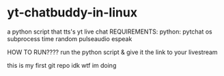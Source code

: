 # yt-chatbuddy-in-linux
a python script that tts's yt live chat
REQUIREMENTS:
python:
  pytchat
  os
  subprocess
  time
  random
pulseaudio
espeak

HOW TO RUN????
run the python script & give it the link to your livestream

this is my first git repo idk wtf im doing
